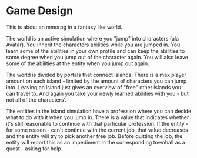 # Game Design

This is about an mmorpg in a fantasy like world.

The world is an active simulation where you "jump" into characters (ala Avatar). You inherit the characters
abilities while you are jumped in. You learn some of the abilities in your own profile and can keep the abilities
to some degree when you jump out of the character again.
You will also leave some of the abilities at the entity when you jump out again.

The world is divided by portals that connect islands. There is a max player amount on each island - limited by
the amount of characters you can jump into. Leaving an island just gives an overview of "free" other islands you
can travel to. And again you take your newly learned abilities with you - but not all of the characters'.

The entities in the island simulation have a profession where you can decide what to do with it when you jump in.
There is a value that indicates whether it's still reasonable to continue with that particular profession. If
the entity - for some reason - can't continue with the current job, that value decreases and the entity will try
to pick another free job.
Before quitting the job, the entity will report this as an impediment in the corresponding townhall as a
quest - asking for help.
